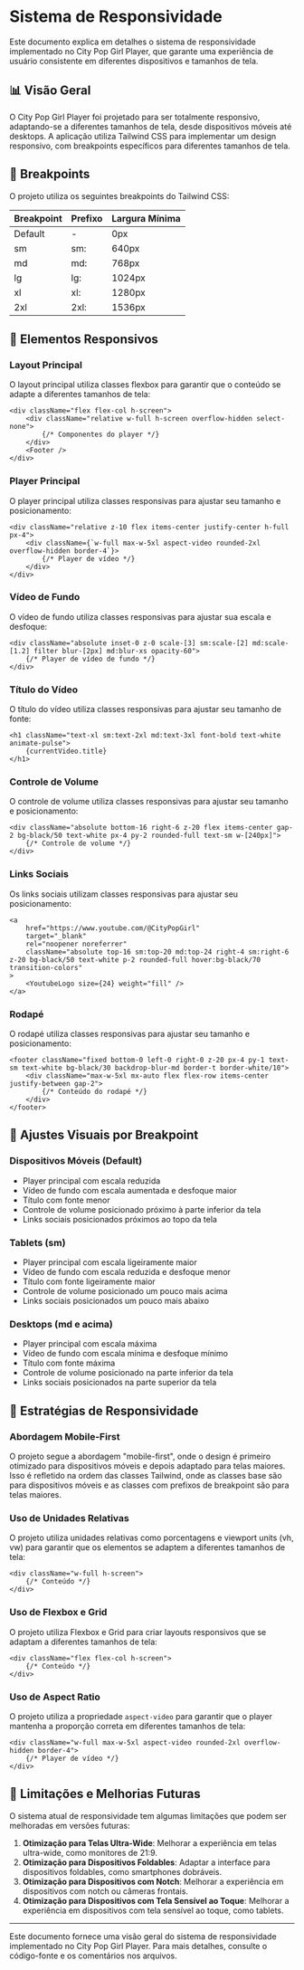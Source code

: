 # Sistema de Responsividade

Este documento explica em detalhes o sistema de responsividade implementado no City Pop Girl Player, que garante uma experiência de usuário consistente em diferentes dispositivos e tamanhos de tela.

## 📊 Visão Geral

O City Pop Girl Player foi projetado para ser totalmente responsivo, adaptando-se a diferentes tamanhos de tela, desde dispositivos móveis até desktops. A aplicação utiliza Tailwind CSS para implementar um design responsivo, com breakpoints específicos para diferentes tamanhos de tela.

## 📱 Breakpoints

O projeto utiliza os seguintes breakpoints do Tailwind CSS:

| Breakpoint | Prefixo | Largura Mínima |
|------------|---------|----------------|
| Default    | -       | 0px            |
| sm         | sm:     | 640px          |
| md         | md:     | 768px          |
| lg         | lg:     | 1024px         |
| xl         | xl:     | 1280px         |
| 2xl        | 2xl:    | 1536px         |

## 🎯 Elementos Responsivos

### Layout Principal

O layout principal utiliza classes flexbox para garantir que o conteúdo se adapte a diferentes tamanhos de tela:

```tsx
<div className="flex flex-col h-screen">
    <div className="relative w-full h-screen overflow-hidden select-none">
        {/* Componentes do player */}
    </div>
    <Footer />
</div>
```

### Player Principal

O player principal utiliza classes responsivas para ajustar seu tamanho e posicionamento:

```tsx
<div className="relative z-10 flex items-center justify-center h-full px-4">
    <div className={`w-full max-w-5xl aspect-video rounded-2xl overflow-hidden border-4`}>
        {/* Player de vídeo */}
    </div>
</div>
```

### Vídeo de Fundo

O vídeo de fundo utiliza classes responsivas para ajustar sua escala e desfoque:

```tsx
<div className="absolute inset-0 z-0 scale-[3] sm:scale-[2] md:scale-[1.2] filter blur-[2px] md:blur-xs opacity-60">
    {/* Player de vídeo de fundo */}
</div>
```

### Título do Vídeo

O título do vídeo utiliza classes responsivas para ajustar seu tamanho de fonte:

```tsx
<h1 className="text-xl sm:text-2xl md:text-3xl font-bold text-white animate-pulse">
    {currentVideo.title}
</h1>
```

### Controle de Volume

O controle de volume utiliza classes responsivas para ajustar seu tamanho e posicionamento:

```tsx
<div className="absolute bottom-16 right-6 z-20 flex items-center gap-2 bg-black/50 text-white px-4 py-2 rounded-full text-sm w-[240px]">
    {/* Controle de volume */}
</div>
```

### Links Sociais

Os links sociais utilizam classes responsivas para ajustar seu posicionamento:

```tsx
<a
    href="https://www.youtube.com/@CityPopGirl"
    target="_blank"
    rel="noopener noreferrer"
    className="absolute top-16 sm:top-20 md:top-24 right-4 sm:right-6 z-20 bg-black/50 text-white p-2 rounded-full hover:bg-black/70 transition-colors"
>
    <YoutubeLogo size={24} weight="fill" />
</a>
```

### Rodapé

O rodapé utiliza classes responsivas para ajustar seu tamanho e posicionamento:

```tsx
<footer className="fixed bottom-0 left-0 right-0 z-20 px-4 py-1 text-sm text-white bg-black/30 backdrop-blur-md border-t border-white/10">
    <div className="max-w-5xl mx-auto flex flex-row items-center justify-between gap-2">
        {/* Conteúdo do rodapé */}
    </div>
</footer>
```

## 🎨 Ajustes Visuais por Breakpoint

### Dispositivos Móveis (Default)

- Player principal com escala reduzida
- Vídeo de fundo com escala aumentada e desfoque maior
- Título com fonte menor
- Controle de volume posicionado próximo à parte inferior da tela
- Links sociais posicionados próximos ao topo da tela

### Tablets (sm)

- Player principal com escala ligeiramente maior
- Vídeo de fundo com escala reduzida e desfoque menor
- Título com fonte ligeiramente maior
- Controle de volume posicionado um pouco mais acima
- Links sociais posicionados um pouco mais abaixo

### Desktops (md e acima)

- Player principal com escala máxima
- Vídeo de fundo com escala mínima e desfoque mínimo
- Título com fonte máxima
- Controle de volume posicionado na parte inferior da tela
- Links sociais posicionados na parte superior da tela

## 🧩 Estratégias de Responsividade

### Abordagem Mobile-First

O projeto segue a abordagem "mobile-first", onde o design é primeiro otimizado para dispositivos móveis e depois adaptado para telas maiores. Isso é refletido na ordem das classes Tailwind, onde as classes base são para dispositivos móveis e as classes com prefixos de breakpoint são para telas maiores.

### Uso de Unidades Relativas

O projeto utiliza unidades relativas como porcentagens e viewport units (vh, vw) para garantir que os elementos se adaptem a diferentes tamanhos de tela:

```tsx
<div className="w-full h-screen">
    {/* Conteúdo */}
</div>
```

### Uso de Flexbox e Grid

O projeto utiliza Flexbox e Grid para criar layouts responsivos que se adaptam a diferentes tamanhos de tela:

```tsx
<div className="flex flex-col h-screen">
    {/* Conteúdo */}
</div>
```

### Uso de Aspect Ratio

O projeto utiliza a propriedade `aspect-video` para garantir que o player mantenha a proporção correta em diferentes tamanhos de tela:

```tsx
<div className="w-full max-w-5xl aspect-video rounded-2xl overflow-hidden border-4">
    {/* Player de vídeo */}
</div>
```

## 🚀 Limitações e Melhorias Futuras

O sistema atual de responsividade tem algumas limitações que podem ser melhoradas em versões futuras:

1. **Otimização para Telas Ultra-Wide**: Melhorar a experiência em telas ultra-wide, como monitores de 21:9.
2. **Otimização para Dispositivos Foldables**: Adaptar a interface para dispositivos foldables, como smartphones dobráveis.
3. **Otimização para Dispositivos com Notch**: Melhorar a experiência em dispositivos com notch ou câmeras frontais.
4. **Otimização para Dispositivos com Tela Sensível ao Toque**: Melhorar a experiência em dispositivos com tela sensível ao toque, como tablets.

---

Este documento fornece uma visão geral do sistema de responsividade implementado no City Pop Girl Player. Para mais detalhes, consulte o código-fonte e os comentários nos arquivos. 